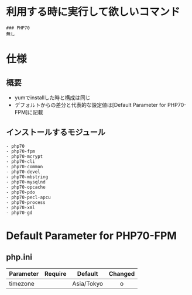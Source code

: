 # 利用する時に実行して欲しいコマンド
    ### PHP70
    無し

# 仕様
## 概要
* yumでinstallした時と構成は同じ
* デフォルトからの差分と代表的な設定値は[Default Parameter for PHP70-FPM]に記載

## インストールするモジュール
    - php70
    - php70-fpm
    - php70-mcrypt
    - php70-cli
    - php70-common
    - php70-devel
    - php70-mbstring
    - php70-mysqlnd
    - php70-opcache
    - php70-pdo
    - php70-pecl-apcu
    - php70-process
    - php70-xml
    - php70-gd

# Default Parameter for PHP70-FPM
## php.ini
|Parameter|Require|Default|Changed|
| ------- |:-----:|-------|:-----:|
|timezone |       |Asia/Tokyo|o      |
